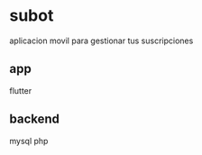 # subot

aplicacion movil para gestionar tus suscripciones

app
-------
flutter


backend
-------
mysql
php
